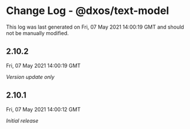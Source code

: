 # Change Log - @dxos/text-model

This log was last generated on Fri, 07 May 2021 14:00:19 GMT and should not be manually modified.

## 2.10.2
Fri, 07 May 2021 14:00:19 GMT

_Version update only_

## 2.10.1
Fri, 07 May 2021 14:00:12 GMT

_Initial release_

